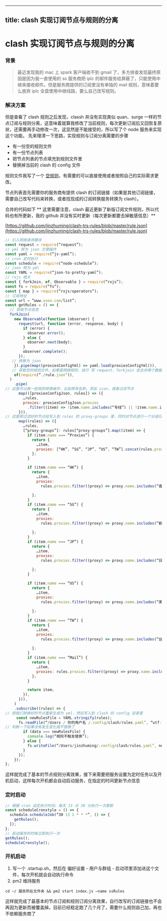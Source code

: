 
---
title: clash 实现订阅节点与规则的分离
---

# clash 实现订阅节点与规则的分离

### 背景
> 最近发现我的 mac 上 spark 客户端收不到 gmail 了，多方排查发现最终原因是因为我一直使用的 ss 服务商把 iplc 的邮件服务给屏蔽了，只能使用中继来接收邮件。但是服务商提供的订阅里没有单独的 mail 规则，意味着要么放弃 iplc 全盘使用中继线路，要么自己改写规则。  

### 解决方案
但是查看了 clash 规则之后发现，classh 并没有实现类似 quan、surge 一样的节点订阅与规则分离，这意味着就算我修改了当前规则，每次更新订阅后又回恢复原状，还需要再手动修改一次，这显然是不能接受的，所以写了个 node 服务来实现这个功能。
先来理清一下思路，实现规则与订阅分离需要的步骤


* 有一份空的规则文件
* 有一份节点列表
* 把节点列表的节点填充到规则文件里
* 替换掉当前的 clash 的 config 文件

规则文件我写了一个 [空规则]( https://github.com/jinzhuming/clash-trs-rules/blob/master/rule.json )，有需要的可以直接使用或者按照自己的实际需求更改。

节点列表首先需要你的服务商有提供 clash 的订阅链接（如果是其他订阅链接，需要自己改写代码来转换，或者找现成的订阅转换服务转换为 clash）。

合并的代码如下
** 这里需要注意，clash 最近更新了新版订阅文件规则，所以代码也有所更新，我的 github 并没有实时更新（每次更新都要去掉敏感信息）**

[https://github.com/jinzhuming/clash-trs-rules/blob/master/rule.json](https://github.com/jinzhuming/clash-trs-rules/blob/master/rule.json)
```javascript
// 引入网络请求模块
const request = require(“request”);
// yml 转为 json 方便操作
const yaml = require(“js-yaml”);
// cron 定时执行
const schedule = require(“node-schedule”);
// json 转为 yml
const YAML = require(“json-to-pretty-yaml”);
// rxjs 相关
const { forkJoin, of, Observable } = require(“rxjs”);
const fs = require(“fs”);
const { map } = require(“rxjs/operators”);
// 订阅地址
const url = “www.xxoo.com/list”;
const getRules = () => {
  // 获取节点信息
  forkJoin(
    new Observable(function (observer) {
      request(url, function (error, response, body) {
        if (error) {
          observer.error();
        } else {
          observer.next(body);
        }
        observer.complete();
      });
   // 转换为 json
    }).pipe(map((proxiesConfigYml) => yaml.load(proxiesConfigYml))),
   // 获取空的规则文件，如果是网络规则，自行 写 request，forkjoin 会合并两个数据
    of(require(“./rule.json”)),
  )
    .pipe(
// 这里可以做一些规则转换操作，比如修改名称，添加 icon，或者过滤节点
      map(([proxiesConfigJson, rules]) => ({
        …rules,
        proxies: proxiesConfigJson.proxies
          .filter((item) => !item.name.includes(“专线”) || !item.name.includes(“01”) || !item.name.includes(“日本”))
      })),
// 这里把过滤好的节点给写入到 rules 的 proxy-groups 里，同时对节点进行一个分组归类效果，把指定地区的节点添加到各自的分类，还可以把节点添加到自己定义的 select 里，按需操作即可
      map((rules) => ({
        …rules,
        [“proxy-groups”]: rules[“proxy-groups”].map((item) => {
          if (item.name === “Proxies”) {
            return {
              …item,
              proxies: [“HK”, “SG”, “JP”, “US”, “TW”].concat(rules.proxies.map((proxy) => proxy.name)),
            };
          }

          if (item.name === “HK”) {
            return {
              …item,
              proxies: 
                rules.proxies.filter((proxy) => proxy.name.includes(“香港”)).map((proxy) => proxy.name),
             
            };
          }
          if (item.name === “SG”) {
            return {
              …item,
              proxies: 
                rules.proxies.filter((proxy) => proxy.name.includes(“新加坡”)).map((proxy) => proxy.name),
             
            };
          }
          if (item.name === “JP”) {
            return {
              …item,
              proxies: 
                rules.proxies.filter((proxy) => proxy.name.includes(“日本”)).map((proxy) => proxy.name),
              
            };
          }

          if (item.name === “US”) {
            return {
              …item,
              proxies: 
                rules.proxies.filter((proxy) => proxy.name.includes(“美国”)).map((proxy) => proxy.name),
              
            };
          }
          if (item.name === “TW”) {
            return {
              …item,
              proxies: 
                rules.proxies.filter((proxy) => proxy.name.includes(“台湾”)).map((proxy) => proxy.name),
              
            };
          }
          if (item.name === “Mail”) {
            return {
              …item,
              proxies: rules.proxies.filter((proxy) => proxy.name.includes(“中继”)).map((proxy) => proxy.name),
            };
          }

          return item;
        }),
      })),
    )
    .subscribe((rules) => {
// 把我们转换好的节点重新生成为 yml，然后写入到 clash 的 config 目录里
     const newRulesFile = YAML.stringify(rules);
      fs.readFile(“/Users / 你的用户名 /.config/clash/rules.yaml”, “utf-8”, (err, data) => {
// 判断一下如果没有发生变化就不替换了
        if (data === newRulesFile) {
          console.log(“相同不触发替换”);
        } else {
          fs.writeFile(“/Users/jinzhuming/.config/clash/rules.yaml”, newRulesFile, () => {});
        }
      });
    });
};
```

这样就完成了基本的节点规则分离效果，接下来需要把服务设置为定时任务以及开机启动，这样每次开机都会自动启动服务，在指定的时间更新节点信息

### 定时启动

``` javascript
// 根据 cron 设定执行时间，每天 13 点 30 分执行一次更新
const scheduleCronstyle = () => {
  schedule.scheduleJob(“30 13 1 * * *”, () => {
    getRules();
  });
};
// 启动服务的时候立即执行一次
getRules();
scheduleCronstyle();
```


### 开机启动 
1. 写一个 .startup.sh，然后在 偏好设置 - 用户与群组 - 启动项里添加进这个文件，每次开机就会自动执行命令
2. pm2 维持服务
```
cd ~/ 服务所在文件夹 && pm2 start index.js —name ssRules
```


这样就完成了最基本的节点订阅和规则订阅分离效果，自行改写的订阅链接也不会再因为更新而被覆盖掉。目前已经稳定跑了几个月了，需要什么规则自己加，再也不依赖服务商了

